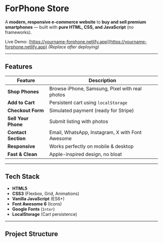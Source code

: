# ForPhone Store

A **modern, responsive e-commerce website** to **buy and sell premium smartphones** — built with **pure HTML, CSS, and JavaScript** (no frameworks).

Live Demo: [https://yourname-forphone.netlify.app](https://yourname-forphone.netlify.app) *(Replace after deploying)*

---

## Features

| Feature | Description |
|--------|-------------|
| **Shop Phones** | Browse iPhone, Samsung, Pixel with real photos |
| **Add to Cart** | Persistent cart using `localStorage` |
| **Checkout Form** | Simulated payment (ready for Stripe) |
| **Sell Your Phone** | Submit listing with photos |
| **Contact Section** | Email, WhatsApp, Instagram, X with Font Awesome |
| **Responsive** | Works perfectly on mobile & desktop |
| **Fast & Clean** | Apple-inspired design, no bloat |

---

## Tech Stack

- **HTML5**
- **CSS3** (Flexbox, Grid, Animations)
- **Vanilla JavaScript** (ES6+)
- **Font Awesome 6** (Icons)
- **Google Fonts** (`Inter`)
- **LocalStorage** (Cart persistence)

---

## Project Structure
